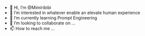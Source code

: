 - 👋 Hi, I’m @Mimiribibi
- 👀 I’m interested in whatever enable an elevate human experience
- 🌱 I’m currently learning Prompt Engineering
- 💞️ I’m looking to collaborate on ...
- 📫 How to reach me ...

<!---
Mimiribibi/Mimiribibi is a ✨ special ✨ repository because its `README.md` (this file) appears on your GitHub profile.
You can click the Preview link to take a look at your changes.
--->
